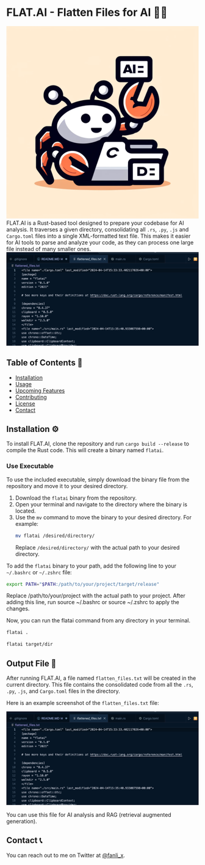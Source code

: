# FLAT.AI - Flatten Files for AI 📁📄
![Project Logo](logo.webp)
FLAT.AI is a Rust-based tool designed to prepare your codebase for AI analysis. It traverses a given directory, consolidating all `.rs`, `.py`, `.js` and `Cargo.toml` files into a single XML-formatted text file. This makes it easier for AI tools to parse and analyze your code, as they can process one large file instead of many smaller ones.
![Flatten Files Output](screenshot.png)



## Table of Contents 📑

- [Installation](#installation)
- [Usage](#usage)
- [Upcoming Features](#upcoming-features)
- [Contributing](#contributing)
- [License](#license)
- [Contact](#contact)

## Installation ⚙️

To install FLAT.AI, clone the repository and run `cargo build --release` to compile the Rust code. This will create a binary named `flatai`.


### Use Executable 
To use the included executable, simply download the binary file from the repository and move it to your desired directory.

1. Download the `flatai` binary from the repository.
2. Open your terminal and navigate to the directory where the binary is located.
3. Use the `mv` command to move the binary to your desired directory. For example:
    ```sh
    mv flatai /desired/directory/
    ```
    Replace `/desired/directory/` with the actual path to your desired directory.


To add the `flatai` binary to your path, add the following line to your `~/.bashrc` or `~/.zshrc` file:

```sh
export PATH="$PATH:/path/to/your/project/target/release"
```

Replace /path/to/your/project with the actual path to your project. After adding this line, run source ~/.bashrc or source ~/.zshrc to apply the changes.

Now, you can run the flatai command from any directory in your terminal.


```sh
flatai . 
```

```sh
flatai target/dir
```


## Output File 📄
After running FLAT.AI, a file named `flatten_files.txt` will be created in the current directory. This file contains the consolidated code from all the `.rs`, `.py`, `.js`, and `Cargo.toml` files in the directory.

Here is an example screenshot of the `flatten_files.txt` file:

![Flatten Files Output](screenshot.png)

You can use this file for AI analysis and RAG (retrieval augmented generation).

## Contact 📞

You can reach out to me on Twitter at [@fanli_x](https://twitter.com/fanli_x).

